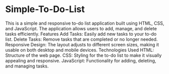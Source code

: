 # Simple-To-Do-List
This is a simple and responsive to-do list application built using HTML, CSS, and JavaScript. The application allows users to add, manage, and delete tasks efficiently.
Features
Add Tasks: Easily add new tasks to your to-do list.
Delete Tasks: Remove tasks that are completed or no longer needed.
Responsive Design: The layout adjusts to different screen sizes, making it usable on both desktop and mobile devices.
Technologies Used
HTML: Structure of the web page.
CSS: Styling for the to-do list to make it visually appealing and responsive.
JavaScript: Functionality for adding, deleting, and managing tasks.
